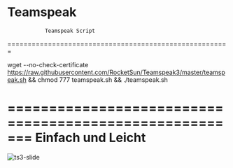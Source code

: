 # Teamspeak
                Teamspeak Script                       
=======================================================

wget --no-check-certificate https://raw.githubusercontent.com/RocketSun/Teamspeak3/master/teamspeak.sh && chmod 777 teamspeak.sh && ./teamspeak.sh

=======================================================
                Einfach und Leicht                       
=======================================================

![ts3-slide](https://cloud.githubusercontent.com/assets/24780405/21853219/734dae50-d816-11e6-8420-02bcbcf7ed66.gif)
